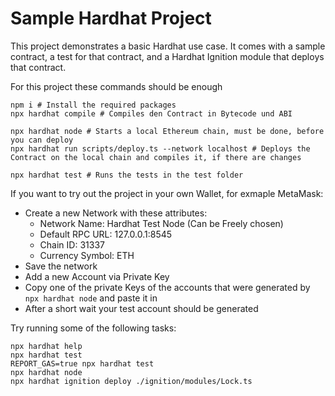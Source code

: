 # Sample Hardhat Project

This project demonstrates a basic Hardhat use case. It comes with a sample contract, a test for that contract, and a Hardhat Ignition module that deploys that contract.

For this project these commands should be enough

```shell
npm i # Install the required packages
npx hardhat compile # Compiles den Contract in Bytecode und ABI

npx hardhat node # Starts a local Ethereum chain, must be done, before you can deploy
npx hardhat run scripts/deploy.ts --network localhost # Deploys the Contract on the local chain and compiles it, if there are changes

npx hardhat test # Runs the tests in the test folder
```
If you want to try out the project in your own Wallet, for exmaple MetaMask:

- Create a new Network with these attributes:
    - Network Name: Hardhat Test Node (Can be Freely chosen)
    - Default RPC URL: 127.0.0.1:8545
    - Chain ID: 31337
    - Currency Symbol: ETH
- Save the network
- Add a new Account via Private Key
- Copy one of the private Keys of the accounts that were generated by `npx hardhat node` and paste it in
- After a short wait your test account should be generated


Try running some of the following tasks:

```shell
npx hardhat help
npx hardhat test
REPORT_GAS=true npx hardhat test
npx hardhat node
npx hardhat ignition deploy ./ignition/modules/Lock.ts
```
